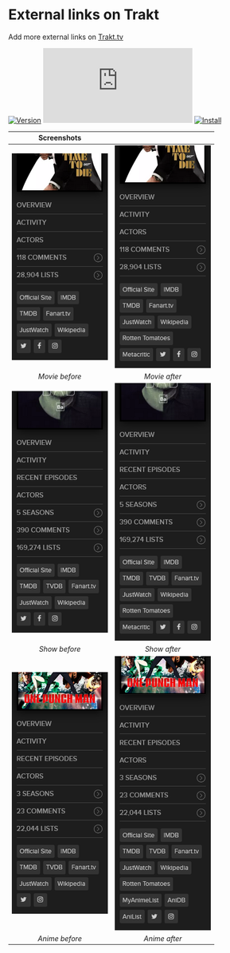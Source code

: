 # External links on Trakt

Add more external links on [Trakt.tv][trakt-link]

[![Version][version-badge]][link] [![Size][size-badge]][link] [![Install][install-badge]][download-link]

|           Screenshots           |                                |
| :-----------------------------: | :----------------------------: |
| [![Before][screenshot-1]][link] | [![After][screenshot-2]][link] |
|         _Movie before_          |         _Movie after_          |
| [![Before][screenshot-3]][link] | [![After][screenshot-4]][link] |
|          _Show before_          |          _Show after_          |
| [![Before][screenshot-5]][link] | [![After][screenshot-6]][link] |
|         _Anime before_          |         _Anime after_          |

[trakt-link]: https://trakt.tv/
[link]: #external-links-on-trakt

[version-badge]: https://flat.badgen.net/runkit/iFelix18/version/Trakt-Userscripts/external-links-on-trakt
[size-badge]: https://flat.badgen.net/badgesize/normal/iFelix18/Trakt-Userscripts/master/userscripts/external-links-on-trakt.user.js
[install-badge]: https://flat.badgen.net/badge/install%20directly%20from/jsDelivr/blue "Click here!"

[download-link]: https://cdn.jsdelivr.net/gh/iFelix18/Trakt-Userscripts@master/userscripts/external-links-on-trakt.user.js "Click here!"

[screenshot-1]: https://github.com/iFelix18/Trakt-Userscripts/blob/master/userscripts/docs/screenshots/external-links-on-trakt_movie-before.png?raw=true "Before"
[screenshot-2]: https://github.com/iFelix18/Trakt-Userscripts/blob/master/userscripts/docs/screenshots/external-links-on-trakt_movie-after.png?raw=true "After"
[screenshot-3]: https://github.com/iFelix18/Trakt-Userscripts/blob/master/userscripts/docs/screenshots/external-links-on-trakt_show-before.png?raw=true "Before"
[screenshot-4]: https://github.com/iFelix18/Trakt-Userscripts/blob/master/userscripts/docs/screenshots/external-links-on-trakt_show-after.png?raw=true "After"
[screenshot-5]: https://github.com/iFelix18/Trakt-Userscripts/blob/master/userscripts/docs/screenshots/external-links-on-trakt_anime-before.png?raw=true "Before"
[screenshot-6]: https://github.com/iFelix18/Trakt-Userscripts/blob/master/userscripts/docs/screenshots/external-links-on-trakt_anime-after.png?raw=true "After"
